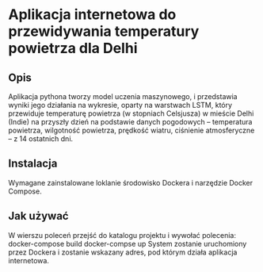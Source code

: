 # Aplikacja internetowa do przewidywania temperatury powietrza dla Delhi

## Opis
Aplikacja pythona tworzy model uczenia maszynowego, i przedstawia wyniki jego działania na wykresie, oparty na warstwach LSTM, który przewiduje temperaturę powietrza (w stopniach Celsjusza) w mieście Delhi (Indie) na przyszły dzień na podstawie danych pogodowych – temperatura powietrza, wilgotność powietrza, prędkość wiatru, ciśnienie atmosferyczne – z 14 ostatnich dni.

## Instalacja
Wymagane zainstalowane loklanie środowisko Dockera i narzędzie Docker Compose.

## Jak używać
W wierszu poleceń przejść do katalogu projektu i wywołać polecenia:
docker-compose build
docker-compse up
System zostanie uruchomiony przez Dockera i zostanie wskazany adres, pod którym działa aplikacja internetowa.
